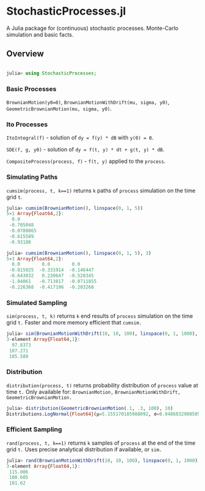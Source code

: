 # StochasticProcesses.jl

A Julia package for (continuous) stochastic processes. Monte-Carlo simulation and basic facts.

## Overview

```julia

julia> using StochasticProcesses;

```

### Basic Processes

`BrownianMotion(y0=0)`, `BrownianMotionWithDrift(mu, sigma, y0)`, `GeometricBrownianMotion(mu, sigma, y0)`.


### Ito Processes

`ItoIntegral(f)` - solution of `dy = f(y) * dB` with `y(0) = 0`.

`SDE(f, g, y0)` - solution of `dy = f(t, y) * dt + g(t, y) * dB`.

`CompositeProcess(process, f)` - `f(t, y)` applied to the `process`.

### Simulating Paths

`cumsim(process, t, k==1)` returns `k` paths of `process` simulation on the time grid `t`.

```julia
julia> cumsim(BrownianMotion(), linspace(0, 1, 5))
5×1 Array{Float64,2}:
  0.0      
 -0.705048 
 -0.0780865
 -0.615589 
 -0.93188  

julia> cumsim(BrownianMotion(), linspace(0, 1, 5), 3)
5×3 Array{Float64,2}:
  0.0        0.0        0.0      
 -0.815025  -0.331914  -0.146447 
 -0.643032   0.230647  -0.528345 
 -1.04061   -0.713817  -0.0711855
 -0.226368  -0.417196  -0.203268
```

### Simulated Sampling

`sim(process, t, k)` returns `k` end results of `process` simulation on the time grid `t.`
Faster and more memory efficient that `cumsim.`

```julia
julia> sim(BrownianMotionWithDrift(10, 10, 100), linspace(0, 1, 1000), 3)
3-element Array{Float64,1}:
  97.8373
 107.271 
 105.589 
 ```
 
### Distribution
 
`distribution(process, t)` returns probability distribution of `process` value at time `t.`
Only available for: `BrownianMotion,` `BrownianMotionWithDrift,` `GeometricBrownianMotion.`

 ```julia
julia> distribution(GeometricBrownianMotion(.1, .3, 100), 10)
Distributions.LogNormal{Float64}(μ=5.155170185988092, σ=0.9486832980505138)
```

### Efficient Sampling

`rand(process, t, k==1)` returns `k` samples of `process` at the end of the time grid `t.`
Uses precise analytical distribution if available, or `sim.`

```julia
julia> rand(BrownianMotionWithDrift(10, 10, 100), linspace(0, 1, 1000), 3)
3-element Array{Float64,1}:
 115.006
 108.605
 101.62 
```

